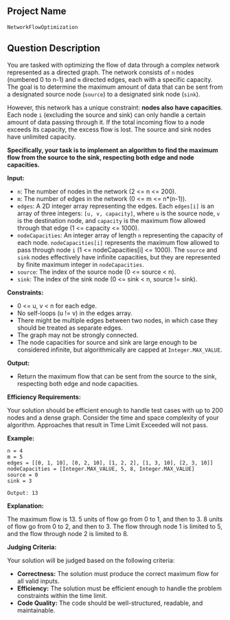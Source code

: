 ## Project Name

```
NetworkFlowOptimization
```

## Question Description

You are tasked with optimizing the flow of data through a complex network represented as a directed graph. The network consists of `n` nodes (numbered 0 to n-1) and `m` directed edges, each with a specific capacity. The goal is to determine the maximum amount of data that can be sent from a designated source node (`source`) to a designated sink node (`sink`).

However, this network has a unique constraint: **nodes also have capacities**. Each node `i` (excluding the source and sink) can only handle a certain amount of data passing through it.  If the total incoming flow to a node exceeds its capacity, the excess flow is lost. The source and sink nodes have unlimited capacity.

**Specifically, your task is to implement an algorithm to find the maximum flow from the source to the sink, respecting both edge and node capacities.**

**Input:**

*   `n`: The number of nodes in the network (2 <= n <= 200).
*   `m`: The number of edges in the network (0 <= m <= n*(n-1)).
*   `edges`: A 2D integer array representing the edges. Each `edges[i]` is an array of three integers: `[u, v, capacity]`, where `u` is the source node, `v` is the destination node, and `capacity` is the maximum flow allowed through that edge (1 <= capacity <= 1000).
*   `nodeCapacities`: An integer array of length `n` representing the capacity of each node. `nodeCapacities[i]` represents the maximum flow allowed to pass through node `i` (1 <= nodeCapacities[i] <= 1000). The `source` and `sink` nodes effectively have infinite capacities, but they are represented by finite maximum integer in `nodeCapacities`.
*   `source`: The index of the source node (0 <= source < n).
*   `sink`: The index of the sink node (0 <= sink < n, source != sink).

**Constraints:**

*   0 <= u, v < n for each edge.
*   No self-loops (u != v) in the edges array.
*   There might be multiple edges between two nodes, in which case they should be treated as separate edges.
*   The graph may not be strongly connected.
*   The node capacities for source and sink are large enough to be considered infinite, but algorithmically are capped at `Integer.MAX_VALUE`.

**Output:**

*   Return the maximum flow that can be sent from the source to the sink, respecting both edge and node capacities.

**Efficiency Requirements:**

Your solution should be efficient enough to handle test cases with up to 200 nodes and a dense graph. Consider the time and space complexity of your algorithm. Approaches that result in Time Limit Exceeded will not pass.

**Example:**

```
n = 4
m = 5
edges = [[0, 1, 10], [0, 2, 10], [1, 2, 2], [1, 3, 10], [2, 3, 10]]
nodeCapacities = [Integer.MAX_VALUE, 5, 8, Integer.MAX_VALUE]
source = 0
sink = 3

Output: 13
```

**Explanation:**

The maximum flow is 13.  5 units of flow go from 0 to 1, and then to 3.  8 units of flow go from 0 to 2, and then to 3. The flow through node 1 is limited to 5, and the flow through node 2 is limited to 8.

**Judging Criteria:**

Your solution will be judged based on the following criteria:

*   **Correctness:**  The solution must produce the correct maximum flow for all valid inputs.
*   **Efficiency:** The solution must be efficient enough to handle the problem constraints within the time limit.
*   **Code Quality:** The code should be well-structured, readable, and maintainable.
